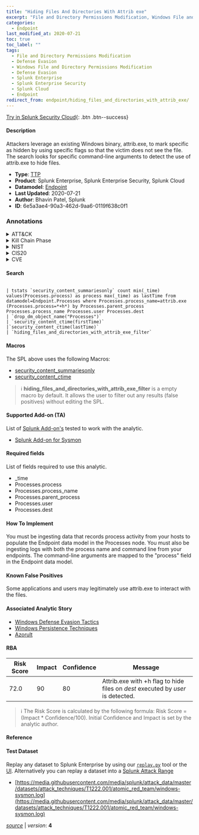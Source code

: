 ```yaml
---
title: "Hiding Files And Directories With Attrib exe"
excerpt: "File and Directory Permissions Modification, Windows File and Directory Permissions Modification"
categories:
  - Endpoint
last_modified_at: 2020-07-21
toc: true
toc_label: ""
tags:
  - File and Directory Permissions Modification
  - Defense Evasion
  - Windows File and Directory Permissions Modification
  - Defense Evasion
  - Splunk Enterprise
  - Splunk Enterprise Security
  - Splunk Cloud
  - Endpoint
redirect_from: endpoint/hiding_files_and_directories_with_attrib_exe/
---
```




[Try in Splunk Security Cloud](https://www.splunk.com/en_us/cyber-security.html){: .btn .btn--success}

#### Description

Attackers leverage an existing Windows binary, attrib.exe, to mark specific as hidden by using specific flags so that the victim does not see the file.  The search looks for specific command-line arguments to detect the use of attrib.exe to hide files.

- **Type**: [TTP](https://github.com/splunk/security_content/wiki/Detection-Analytic-Types)
- **Product**: Splunk Enterprise, Splunk Enterprise Security, Splunk Cloud
- **Datamodel**: [Endpoint](https://docs.splunk.com/Documentation/CIM/latest/User/Endpoint)
- **Last Updated**: 2020-07-21
- **Author**: Bhavin Patel, Splunk
- **ID**: 6e5a3ae4-90a3-462d-9aa6-0119f638c0f1

### Annotations
<details>
  <summary>ATT&CK</summary>

<div markdown="1">

#### [ATT&CK](https://attack.mitre.org/)

| ID          | Technique   | Tactic         |
| ----------- | ----------- |--------------- |
| [T1222](https://attack.mitre.org/techniques/T1222/) | File and Directory Permissions Modification | Defense Evasion |

| [T1222.001](https://attack.mitre.org/techniques/T1222/001/) | Windows File and Directory Permissions Modification | Defense Evasion |

</div>
</details>


<details>
  <summary>Kill Chain Phase</summary>

<div markdown="1">

* Actions on Objectives


</div>
</details>


<details>
  <summary>NIST</summary>

<div markdown="1">

* DE.CM



</div>
</details>

<details>
  <summary>CIS20</summary>

<div markdown="1">

* CIS 8



</div>
</details>

<details>
  <summary>CVE</summary>

<div markdown="1">


</div>
</details>


#### Search

```

| tstats `security_content_summariesonly` count min(_time) values(Processes.process) as process max(_time) as lastTime from datamodel=Endpoint.Processes where Processes.process_name=attrib.exe (Processes.process=*+h*) by Processes.parent_process Processes.process_name Processes.user Processes.dest 
| `drop_dm_object_name("Processes")` 
| `security_content_ctime(firstTime)`
|`security_content_ctime(lastTime)`
| `hiding_files_and_directories_with_attrib_exe_filter` 
```

#### Macros
The SPL above uses the following Macros:
* [security_content_summariesonly](https://github.com/splunk/security_content/blob/develop/macros/security_content_summariesonly.yml)
* [security_content_ctime](https://github.com/splunk/security_content/blob/develop/macros/security_content_ctime.yml)

> :information_source:
> **hiding_files_and_directories_with_attrib_exe_filter** is a empty macro by default. It allows the user to filter out any results (false positives) without editing the SPL.


#### Supported Add-on (TA)
List of [Splunk Add-on's](https://docs.splunk.com/Documentation/AddOns/released/Overview/AboutSplunkadd-ons) tested to work with the analytic.

* [Splunk Add-on for Sysmon](https://splunkbase.splunk.com/app/5709)


#### Required fields
List of fields required to use this analytic.
* _time
* Processes.process
* Processes.process_name
* Processes.parent_process
* Processes.user
* Processes.dest



#### How To Implement
You must be ingesting data that records process activity from your hosts to populate the Endpoint data model in the Processes node. You must also be ingesting logs with both the process name and command line from your endpoints. The command-line arguments are mapped to the &#34;process&#34; field in the Endpoint data model.
#### Known False Positives
Some applications and users may legitimately use attrib.exe to interact with the files. 

#### Associated Analytic Story
* [Windows Defense Evasion Tactics](/stories/windows_defense_evasion_tactics)
* [Windows Persistence Techniques](/stories/windows_persistence_techniques)
* [Azorult](/stories/azorult)




#### RBA

| Risk Score  | Impact      | Confidence   | Message      |
| ----------- | ----------- |--------------|--------------|
| 72.0 | 90 | 80 | Attrib.exe with +h flag to hide files on $dest$ executed by $user$ is detected. |


> :information_source:
> The Risk Score is calculated by the following formula: Risk Score = (Impact * Confidence/100). Initial Confidence and Impact is set by the analytic author.


#### Reference


#### Test Dataset
Replay any dataset to Splunk Enterprise by using our [`replay.py`](https://github.com/splunk/attack_data#using-replaypy) tool or the [UI](https://github.com/splunk/attack_data#using-ui).
Alternatively you can replay a dataset into a [Splunk Attack Range](https://github.com/splunk/attack_range#replay-dumps-into-attack-range-splunk-server)

* [https://media.githubusercontent.com/media/splunk/attack_data/master/datasets/attack_techniques/T1222.001/atomic_red_team/windows-sysmon.log](https://media.githubusercontent.com/media/splunk/attack_data/master/datasets/attack_techniques/T1222.001/atomic_red_team/windows-sysmon.log)



[*source*](https://github.com/splunk/security_content/tree/develop/detections/endpoint/hiding_files_and_directories_with_attrib_exe.yml) \| *version*: **4**